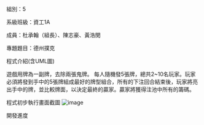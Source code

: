 組別：5

系級班級：資工1A

成員：杜承翰（組長）、陳志豪、黃浩閔

專題題目：德州撲克

程式介紹(含UML圖)

遊戲用牌為一副牌，去除兩張鬼牌。 每人隨機發5張牌，總共2~10名玩家。玩家必須將發到手中的5張牌組成最好的牌型組合，所有的下注回合結束後，玩家將亮出手中的牌，並比較牌面，以決定最終的贏家。贏家將獲得注池中所有的籌碼。

程式初步執行畫面截圖
![image](https://github.com/Chenghan0626/little-subject/assets/164443684/1f93df32-77ac-4c2b-97cf-78b974b30851)

開發進度
